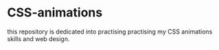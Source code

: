 # CSS-animations
this repository is dedicated into practising practising my CSS animations skills and web design.
